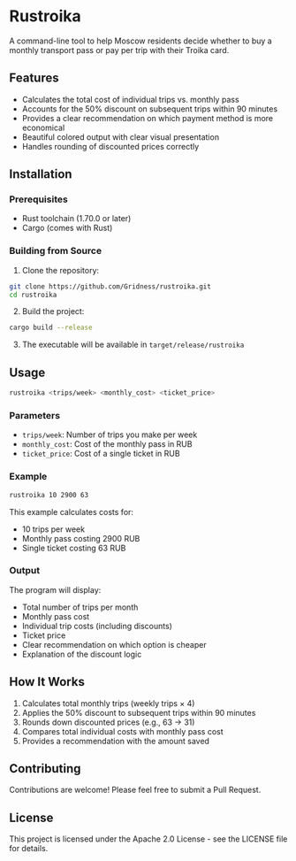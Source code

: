 # Rustroika

A command-line tool to help Moscow residents decide whether to buy a monthly transport pass or pay per trip with their Troika card.

## Features

- Calculates the total cost of individual trips vs. monthly pass
- Accounts for the 50% discount on subsequent trips within 90 minutes
- Provides a clear recommendation on which payment method is more economical
- Beautiful colored output with clear visual presentation
- Handles rounding of discounted prices correctly

## Installation

### Prerequisites

- Rust toolchain (1.70.0 or later)
- Cargo (comes with Rust)

### Building from Source

1. Clone the repository:
```bash
git clone https://github.com/Gridness/rustroika.git
cd rustroika
```

2. Build the project:
```bash
cargo build --release
```

3. The executable will be available in `target/release/rustroika`

## Usage

```bash
rustroika <trips/week> <monthly_cost> <ticket_price>
```

### Parameters

- `trips/week`: Number of trips you make per week
- `monthly_cost`: Cost of the monthly pass in RUB
- `ticket_price`: Cost of a single ticket in RUB

### Example

```bash
rustroika 10 2900 63
```

This example calculates costs for:
- 10 trips per week
- Monthly pass costing 2900 RUB
- Single ticket costing 63 RUB

### Output

The program will display:
- Total number of trips per month
- Monthly pass cost
- Individual trip costs (including discounts)
- Ticket price
- Clear recommendation on which option is cheaper
- Explanation of the discount logic

## How It Works

1. Calculates total monthly trips (weekly trips × 4)
2. Applies the 50% discount to subsequent trips within 90 minutes
3. Rounds down discounted prices (e.g., 63 → 31)
4. Compares total individual costs with monthly pass cost
5. Provides a recommendation with the amount saved

## Contributing

Contributions are welcome! Please feel free to submit a Pull Request.

## License

This project is licensed under the Apache 2.0 License - see the LICENSE file for details.
